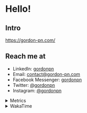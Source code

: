 # Hello!

## Intro

<https://gordon-pn.com/>

## Reach me at

- LinkedIn: [gordonpn](https://www.linkedin.com/in/gordonpn/)
- Email: [contact@gordon-pn.com](mailto:contact@gordon-pn.com)
- Facebook Messenger: [gordonpn](https://www.messenger.com/t/Gordonpn)
- Twitter: [@gordonpn](https://twitter.com/Gordonpn)
- Instagram: [@gordonpn](https://www.instagram.com/gordonpn/)

<details>
  <summary>Metrics</summary>

  <img align="center" src="https://github.com/gordonpn/gordonpn/blob/master/github-metrics.svg" alt="GitHub Metrics">

</details>

<details>
  <summary>WakaTime</summary>

  <!--START_SECTION:waka-->
📊 **This Week I Spent My Time On** 

```text
💬 Programming Languages: 
Java                     11 hrs 12 mins      ██████████░░░░░░░░░░░░░░░   40.54 % 
Go                       8 hrs 58 mins       ████████░░░░░░░░░░░░░░░░░   32.46 % 
XML                      2 hrs 42 mins       ██░░░░░░░░░░░░░░░░░░░░░░░   09.78 % 
Brazil Dependency Config 1 hr 11 mins        █░░░░░░░░░░░░░░░░░░░░░░░░   04.33 % 
Makefile                 59 mins             █░░░░░░░░░░░░░░░░░░░░░░░░   03.60 % 

🔥 Editors: 
IntelliJ IDEA            25 hrs 15 mins      ███████████████████████░░   91.39 % 
VS Code                  2 hrs 22 mins       ██░░░░░░░░░░░░░░░░░░░░░░░   08.61 % 
```


 Last Updated on 19/01/2025 16:22:26 UTC
<!--END_SECTION:waka-->
</details>
